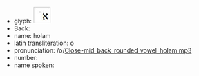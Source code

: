 - glyph: ![paste-24468428685313.jpg](./37.jpg)
- Back: 
- name: holam
- latin transliteration: o
- pronunciation: /o/[Close-mid_back_rounded_vowel_holam.mp3](./84.mp3)
- number: 
- name spoken: 